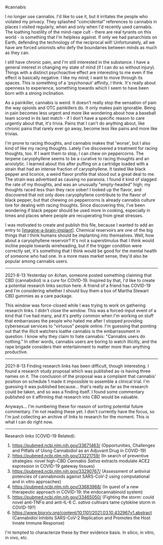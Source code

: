#cannabis

I no longer use cannabis.  I'd like to use it, but it irritates the people who violated my privacy.  They splashed "coincidental" references to cannabis in places I visited regularly, when and only when I'd recently used cannabis.  The loathing hostility of the mind-rape cult - there are real tyrants on this world - is something that I'm helpless against.  If only we had panarchists on Earth, defending the technology of the reciprocal will!  Unfortunately, all we have are forced unionists who defy the boundaries between minds as much as they can.

I still have chronic pain, and I'm still interested in the substance.  I have a general interest in changing my state of mind (if I can do so without injury).  Things with a distinct psychoactive effect are interesting to me even if the effect is basically negative.  I like my mind; I want to move through its spaces.  This is something of a 'psychonaut' affinity, I think.  It's really about openness to experience, something towards which I seem to have been born with a strong inclination.

As a painkiller, cannabis is weird.  It doesn't really stop the sensation of pain the way opioids and OTC painkillers do.  It only makes pain ignorable.  Being in pain becomes less urgent and more like wondering about how a baseball team scored in its last match - if I don't have a specific reason to care urgently about that, it's trivia.  Pains that I can't do anything about, like chronic pains that rarely ever go away, become less like pains and more like trivias.

I'm prone to racing thoughts, and cannabis makes that 'worse', but I also kind of like my racing thoughts.  Lately I've discovered a treatment for racing thoughts, too.  If I want them to stop, I can chew on peppercorns.  The terpene caryophyllene seems to be a curative to racing thoughts and an anxiolytic.  I learned about this after puffing on a cartridge loaded with a strain that had an intense fraction of caryophyllene.  It tasted like black pepper and licorice, a weird flavor profile that stood out a great deal to me.  The strain was advertised as causing no paranoia.  I found it kind of slagged the rate of my thoughts, and was an unusually "empty-headed" high; my thoughts raced less than they race sober!  I looked up the flavor, and discovered that not only does caryophyllene contribute to the flavor of black pepper, but that chewing on peppercorns is already cannabis culture lore for dealing with racing thoughts.  Since discovering this, I've been wondering if black pepper should be used more in cooking, especially in times and places where people are recuperating from great stresses.

I was motivated to create and publish this file, because I wanted to add an entry to [[imagine-a-brain-implant]].  Chemical reservoirs are one of the big things that I think humans should be implanting into themselves.  Well, how about a caryophyllene reservoir?  It's not a superstimulus that I think would incline people towards wireheading, but if the trigger condition were correctly set, it's something that I think would be good for the mental health of someone who had one.  In a more mass market sense, they'd also be popular among cannabis users.

---
2021-8-13
Yesterday on 4chan, someone posted something claiming that CBD (cannabidiol) is a cure for COVID-19.  Inspired by that, I'd like to create a potential research links section here.  A friend of a friend has COVID-19 and I'm considering whether I should buy them a box of Martha Stewart CBD gummies as a care package.

This window was force-closed while I was trying to work on gathering research links.  I didn't close the window.  This was a forced-input event of a kind that I've had many, and it's pretty common when I'm working on stuff that embarrasses the people who hated me after I stopped providing cybersexual services to "virtuous" people online.  I'm guessing that pointing out that the illicit watchers loathe cannabis is the embarrassment in question.  I know why they claim to hate cannabis: "Cannabis users do nothing."  In other words, cannabis users are boring to watch illicitly, and the rape brigade considers their entertainment to matter more than anything productive.

---
2021-8-13
Finding research links has been difficult, though interesting.  I found a research study proposal which was published as-is having three names on it.  The conclusion of the proposal was a complaint that cannabis' position on schedule 1 made it impossible to assemble a clinical trial.  I'm guessing it was published because... that's really as far as the research could be taken, and so was a finding itself.  I found some commentary published on it affirming that research into CBD would be valuable.

Anyways...  I'm numbering these for reason of sorting potential future commentary.  I'm not reading these yet.  I don't currently have the focus, so I'm just collecting an archive of links to research for the moment.  This is what I can do right now.

---
Research links (COVID-19 Related):
1) https://pubmed.ncbi.nlm.nih.gov/33671463/  (Opportunities, Challenges and Pitfalls of Uisng Cannabidiol as an Adjuvant Drug in COVID-19)
2) https://pubmed.ncbi.nlm.nih.gov/33221759/  (In search of preventive strategies: novel high-CBD *Cannabis Sativa* extracts modulate ACE2 expression in COVID-19 gateway tissues)
3) https://pubmed.ncbi.nlm.nih.gov/33290767/ (Assessment of antiviral potencies of cannabinoids against SARS-CoV-2 using computational and in vitro approaches)
4) https://pubmed.ncbi.nlm.nih.gov/33683968/ (In quest of a new therapeutic approach in COVID-19: the endocannabinoid system)
5) https://pubmed.ncbi.nlm.nih.gov/33465050/ (Fighting the storm: could novel anti-TNFα and anti-IL-6 *C. sativa* cultivars tame cytokine storm in COVID-19?)
6) https://www.biorxiv.org/content/10.1101/2021.03.10.432967v1.abstract (Cannabidiol Inhibits SARS-CoV-2 Replication and Promotes the Host Innate Immune Response)

I'm tempted to characterize these by their evidence basis.  In silico, in vitro, in vivo, etc.


[//begin]: # "Autogenerated link references for markdown compatibility"
[imagine-a-brain-implant]: imagine-a-brain-implant.md "Imagine a Brain Implant"
[//end]: # "Autogenerated link references"